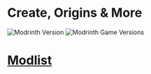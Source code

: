 # Create, Origins & More
![Modrinth Version](https://img.shields.io/modrinth/v/create-origins-and-more?style=for-the-badge&logo=modrinth) ![Modrinth Game Versions](https://img.shields.io/modrinth/game-versions/create-origins-and-more?style=for-the-badge&logo=modrinth)



# [Modlist](https://github.com/OfficiallyDragon/Create-Origins-And-More/blob/main/Modlist.html)

